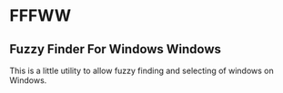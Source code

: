 # FFFWW
## Fuzzy Finder For Windows Windows

This is a little utility to allow fuzzy finding and selecting of windows on
Windows.
